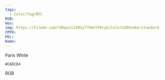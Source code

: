```yaml
---
tags:
  - Color/Tag/NTC
RGB:
Hex:
img: https://filedn.com/l0hpzxl1f01yT7GHxtF8cyk/Color%20Snake/standard_csv_to_svg/%23/CADCD4.svg
CMYK:
HSL:
Name:
---
```

Paris White
```palette
#CADCD4
```
RGB

